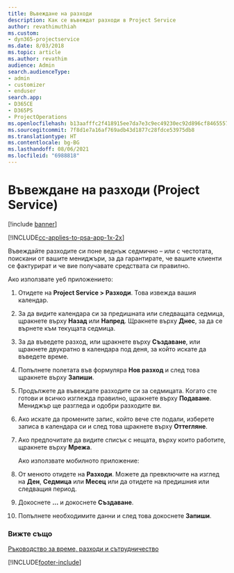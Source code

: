 ```yaml
---
title: Въвеждане на разходи
description: Как се въвеждат разходи в Project Service
author: revathimuthiah
ms.custom:
- dyn365-projectservice
ms.date: 8/03/2018
ms.topic: article
ms.author: revathim
audience: Admin
search.audienceType:
- admin
- customizer
- enduser
search.app:
- D365CE
- D365PS
- ProjectOperations
ms.openlocfilehash: b13aafffc2f418915ee7da7e3c9ec49230ec92d896cf8465557347c269df57f3
ms.sourcegitcommit: 7f8d1e7a16af769adb43d1877c28fdce53975db8
ms.translationtype: HT
ms.contentlocale: bg-BG
ms.lasthandoff: 08/06/2021
ms.locfileid: "6988818"
---
```

# <a name="enter-expenses-project-service"></a>Въвеждане на разходи (Project Service)

[!include [banner](../includes/psa-now-project-operations.md)]

[!INCLUDE[cc-applies-to-psa-app-1x-2x](../includes/cc-applies-to-psa-app-1x-2x.md)]

Въвеждайте разходите си поне веднъж седмично – или с честотата, поискани от вашите мениджъри, за да гарантирате, че вашите клиенти се фактурират и че вие получавате средствата си правилно.  
  
 Ако използвате уеб приложението:  
  
1. Отидете на **Project Service > Разходи**. Това извежда вашия календар.  
  
2. За да видите календара си за предишната или следващата седмица, щракнете върху **Назад** или **Напред**. Щракнете върху **Днес**, за да се върнете към текущата седмица.  
  
3. За да въведете разход, или щракнете върху **Създаване**, или щракнете двукратно в календара под деня, за който искате да въведете време.  
  
4. Попълнете полетата във формуляра **Нов разход** и след това щракнете върху **Запиши**.  
  
5. Продължете да въвеждате разходите си за седмицата. Когато сте готови и всичко изглежда правилно, щракнете върху **Подаване**. Мениджър ще разгледа и одобри разходите ви.  
  
6. Ако искате да промените запис, който вече сте подали, изберете записа в календара си и след това щракнете върху **Оттегляне**.  
  
7. Ако предпочитате да видите списък с нещата, върху които работите, щракнете върху **Мрежа**.  
  
   Ако използвате мобилното приложение:  
  
8. От менюто отидете на **Разходи**.     Можете да превключите на изглед на **Ден**, **Седмица** или **Месец** или да отидете на предишния или следващия период.  
  
9. Докоснете **…** и докоснете **Създаване**.  
  
10. Попълнете необходимите данни и след това докоснете **Запиши**.  
  
### <a name="see-also"></a>Вижте също  
 [Ръководство за време, разходи и сътрудничество](../psa/time-expense-collaboration-guide.md)


[!INCLUDE[footer-include](../includes/footer-banner.md)]